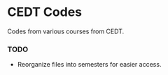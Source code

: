# CEDT Codes
Codes from various courses from CEDT.

### TODO
- Reorganize files into semesters for easier access.
